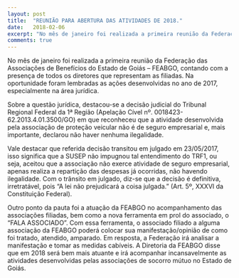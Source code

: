 ```yaml
---
layout: post
title:  "REUNIÃO PARA ABERTURA DAS ATIVIDADES DE 2018."
date:   2018-02-06
excerpt: "No mês de janeiro foi realizada a primeira reunião da Federação das Associações de Benefícios do Estado de Goiás"
comments: true
---
```


No mês de janeiro foi realizada a primeira reunião da Federação das Associações de Benefícios do Estado de Goiás – FEABGO, contando com a presença de todos os diretores que representam as filiadas. Na oportunidade foram lembradas as ações desenvolvidas no ano de 2017, especialmente na área jurídica.

Sobre a questão jurídica, destacou-se a decisão judicial do Tribunal Regional Federal da 1ª Região (Apelação Cível nº. 0018423-62.2013.4.01.3500/GO) em que  reconheceu que a atividade desenvolvida pela associação de proteção veicular não é de seguro empresarial e, mais importante, declarou não haver nenhuma ilegalidade.

Vale destacar que referida decisão transitou em julgado em 23/05/2017, isso significa que a SUSEP não impugnou tal entendimento do TRF1, ou seja, aceitou que a associação não exerce atividade de seguro empresarial, apenas realiza a repartição das despesas já ocorridas, não havendo ilegalidade. Com o trânsito em julgado, diz-se que a decisão é definitiva, irretratável, pois “A lei não prejudicará a coisa julgada.” (Art. 5º, XXXVI da Constituição Federal).

Outro ponto da pauta foi a atuação da FEABGO no acompanhamento das associações filiadas, bem como a nova ferramenta em prol do associado, o “FALA ASSOCIADO”. Com essa ferramenta, o associado filiado a alguma associação da FEABGO poderá colocar sua manifestação/opinião de como foi tratado, atendido, amparado. Em resposta, a Federação irá analisar a manifestação e tomar as medidas cabíveis. A Diretoria da FEABGO disse que em 2018 será bem mais atuante e irá acompanhar incansavelmente as atividades desenvolvidas pelas associações de socorro mútuo no Estado de Goiás.
